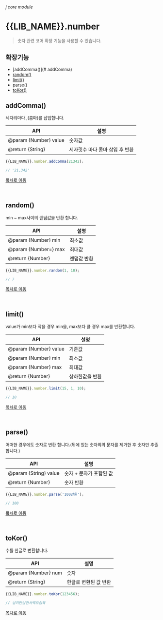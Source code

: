 ###### j core module

# {{LIB_NAME}}.number

> 숫자 관련 코어 확장 기능을 사용할 수 있습니다.

## 확장기능

- [addComma()](# addComma)
- [random()]()
- [limit()]()
- [parse()]()
- [toKor()]()

## addComma()

세자리마다 ,(콤마)를 삽입합니다.

API | 설명
--- | ---
@param {Number} value | 숫자값
@return {String} | 세자릿수 마다 콤마 삽입 후 반환

```js
{{LIB_NAME}}.number.addComma(21342);

// '21,342'
```

[목차로 이동](#확장기능)

<br>

## random()

min ~ max사이의 랜덤값을 반환 합니다.

API | 설명
--- | ---
@param {Number} min | 최소값
@param {Number=} max | 최대값
@return {Number} | 랜덤값 반환

```js
{{LIB_NAME}}.number.random(1, 10);

// 7
```

[목차로 이동](#확장기능)

<br>

## limit()

value가 min보다 작을 경우 min을, max보다 클 경우 max를 반환합니다.

API | 설명
--- | ---
@param {Number} value | 기준값
@param {Number} min | 최소값
@param {Number} max | 최대값
@return {Number} | 상하한값을 반환

```js
{{LIB_NAME}}.number.limit(15, 1, 10);

// 10
```

[목차로 이동](#확장기능)

<br>

## parse()

어떠한 경우에도 숫자로 변환 합니다.(뒤에 있는 숫자외의 문자를 제거한 후 숫자만 추출합니다.)

API | 설명
--- | ---
@param {String} value | 숫자 + 문자가 포함된 값
@return {Number} | 숫자 반환

```js
{{LIB_NAME}}.number.parse('100만원');

// 100
```

[목차로 이동](#확장기능)

<br>

## toKor()

수를 한글로 변환합니다.

API | 설명
--- | ---
@param {Number} num | 숫자
@return {String} | 한글로 변환된 값 반환

```js
{{LIB_NAME}}.number.toKor(123456);

// 십이만삼천사백오십육
```

[목차로 이동](#확장기능)

<br>
